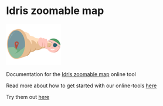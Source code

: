 # Idris zoomable map

<img src="/img/tool-zoomable-map.png" alt="Idris zoomable map" width="150" />

Documentation for the [Idris zoomable map](http://www.idris-maps.com/tools/zoomable-map) online tool

Read more about how to get started with our online-tools [here](https://github.com/idris-maps/idris-tools-docs/tree/master/get-started)

Try them out [here](http://www.idris-maps.com)
